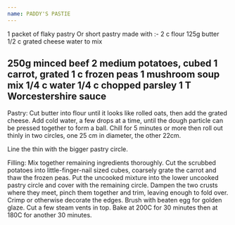 ```yaml
---
name: PADDY'S PASTIE
---
```

1 packet of flaky pastry
 Or short pastry made with :-
2 c flour
125g butter
1/2 c grated cheese
water to mix

250g minced beef
2 medium potatoes, cubed
1 carrot, grated
1 c frozen peas
1 mushroom soup mix
1/4 c water
1/4 c chopped parsley
1 T Worcestershire sauce
---
Pastry:
Cut butter into flour until it looks like rolled oats, then add the grated cheese.  Add cold water, a few drops at a time, until the dough particle can be pressed together to form a ball.  Chill for 5 minutes or more then roll out thinly in two circles, one 25 cm in diameter, the other 22cm.

Line the thin with the bigger pastry circle.
 
Filling:
Mix together remaining ingredients thoroughly.  Cut the scrubbed potatoes into little-finger-nail sized cubes, coarsely grate the carrot and thaw the frozen peas.
Put the uncooked mixture into the lower uncooked pastry circle and cover with the remaining circle.  Dampen the two crusts where they meet, pinch them together and trim, leaving enough to fold over.  Crimp or otherwise decorate the edges.  Brush with beaten egg for golden glaze.  Cut a few steam vents in top.
Bake at 200C for 30 minutes then at 180C for another 30 minutes.

